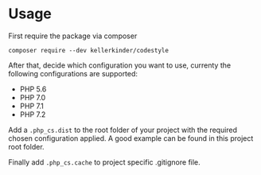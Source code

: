 # Usage

First require the package via composer

`composer require --dev kellerkinder/codestyle `

After that, decide which configuration you want to use, currenty the following configurations are supported:
- PHP 5.6
- PHP 7.0
- PHP 7.1
- PHP 7.2

Add a `.php_cs.dist` to the root folder of your project with the required chosen configuration applied. A good example can be found in this project root folder.

Finally add `.php_cs.cache`  to project specific .gitignore file.